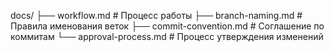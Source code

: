 docs/
├── workflow.md          # Процесс работы
├── branch-naming.md     # Правила именования веток
├── commit-convention.md # Соглашение по коммитам
└── approval-process.md  # Процесс утверждения изменений